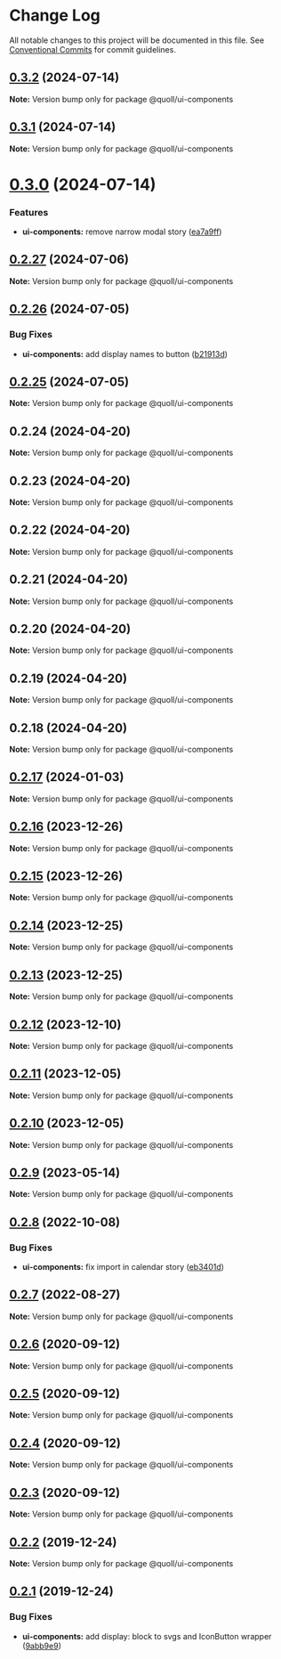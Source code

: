 # Change Log

All notable changes to this project will be documented in this file.
See [Conventional Commits](https://conventionalcommits.org) for commit guidelines.

## [0.3.2](https://github.com/mzogheib/quoll/compare/@quoll/ui-components@0.3.1...@quoll/ui-components@0.3.2) (2024-07-14)

**Note:** Version bump only for package @quoll/ui-components

## [0.3.1](https://github.com/mzogheib/quoll/compare/@quoll/ui-components@0.3.0...@quoll/ui-components@0.3.1) (2024-07-14)

**Note:** Version bump only for package @quoll/ui-components

# [0.3.0](https://github.com/mzogheib/quoll/compare/@quoll/ui-components@0.2.27...@quoll/ui-components@0.3.0) (2024-07-14)

### Features

- **ui-components:** remove narrow modal story ([ea7a9ff](https://github.com/mzogheib/quoll/commit/ea7a9ffa582c4853cf74c60e2884880c2ce8679b))

## [0.2.27](https://github.com/mzogheib/quoll/compare/@quoll/ui-components@0.2.26...@quoll/ui-components@0.2.27) (2024-07-06)

**Note:** Version bump only for package @quoll/ui-components

## [0.2.26](https://github.com/mzogheib/quoll/compare/@quoll/ui-components@0.2.25...@quoll/ui-components@0.2.26) (2024-07-05)

### Bug Fixes

- **ui-components:** add display names to button ([b21913d](https://github.com/mzogheib/quoll/commit/b21913d975e968d5e6c7fecef634b38cc205e339))

## [0.2.25](https://github.com/mzogheib/quoll/compare/@quoll/ui-components@0.2.24...@quoll/ui-components@0.2.25) (2024-07-05)

**Note:** Version bump only for package @quoll/ui-components

## 0.2.24 (2024-04-20)

**Note:** Version bump only for package @quoll/ui-components

## 0.2.23 (2024-04-20)

**Note:** Version bump only for package @quoll/ui-components

## 0.2.22 (2024-04-20)

**Note:** Version bump only for package @quoll/ui-components

## 0.2.21 (2024-04-20)

**Note:** Version bump only for package @quoll/ui-components

## 0.2.20 (2024-04-20)

**Note:** Version bump only for package @quoll/ui-components

## 0.2.19 (2024-04-20)

**Note:** Version bump only for package @quoll/ui-components

## 0.2.18 (2024-04-20)

**Note:** Version bump only for package @quoll/ui-components

## [0.2.17](https://github.com/mzogheib/quoll/compare/@quoll/ui-components@0.2.16...@quoll/ui-components@0.2.17) (2024-01-03)

**Note:** Version bump only for package @quoll/ui-components

## [0.2.16](https://github.com/mzogheib/quoll/compare/@quoll/ui-components@0.2.15...@quoll/ui-components@0.2.16) (2023-12-26)

**Note:** Version bump only for package @quoll/ui-components

## [0.2.15](https://github.com/mzogheib/quoll/compare/@quoll/ui-components@0.2.14...@quoll/ui-components@0.2.15) (2023-12-26)

**Note:** Version bump only for package @quoll/ui-components

## [0.2.14](https://github.com/mzogheib/quoll/compare/@quoll/ui-components@0.2.13...@quoll/ui-components@0.2.14) (2023-12-25)

**Note:** Version bump only for package @quoll/ui-components

## [0.2.13](https://github.com/mzogheib/quoll/compare/@quoll/ui-components@0.2.12...@quoll/ui-components@0.2.13) (2023-12-25)

**Note:** Version bump only for package @quoll/ui-components

## [0.2.12](https://github.com/mzogheib/quoll/compare/@quoll/ui-components@0.2.11...@quoll/ui-components@0.2.12) (2023-12-10)

**Note:** Version bump only for package @quoll/ui-components

## [0.2.11](https://github.com/mzogheib/quoll/compare/@quoll/ui-components@0.2.10...@quoll/ui-components@0.2.11) (2023-12-05)

**Note:** Version bump only for package @quoll/ui-components

## [0.2.10](https://github.com/mzogheib/quoll/compare/@quoll/ui-components@0.2.9...@quoll/ui-components@0.2.10) (2023-12-05)

**Note:** Version bump only for package @quoll/ui-components

## [0.2.9](https://github.com/mzogheib/quoll/compare/@quoll/ui-components@0.2.8...@quoll/ui-components@0.2.9) (2023-05-14)

**Note:** Version bump only for package @quoll/ui-components

## [0.2.8](https://github.com/mzogheib/quoll/compare/@quoll/ui-components@0.2.7...@quoll/ui-components@0.2.8) (2022-10-08)

### Bug Fixes

- **ui-components:** fix import in calendar story ([eb3401d](https://github.com/mzogheib/quoll/commit/eb3401d048ef3b30568517e3cb45cbf5c54a24b1))

## [0.2.7](https://github.com/mzogheib/quoll/compare/@quoll/ui-components@0.2.6...@quoll/ui-components@0.2.7) (2022-08-27)

**Note:** Version bump only for package @quoll/ui-components

## [0.2.6](https://github.com/mzogheib/quoll/compare/@quoll/ui-components@0.2.5...@quoll/ui-components@0.2.6) (2020-09-12)

**Note:** Version bump only for package @quoll/ui-components

## [0.2.5](https://github.com/mzogheib/quoll/compare/@quoll/ui-components@0.2.4...@quoll/ui-components@0.2.5) (2020-09-12)

**Note:** Version bump only for package @quoll/ui-components

## [0.2.4](https://github.com/mzogheib/quoll/compare/@quoll/ui-components@0.2.3...@quoll/ui-components@0.2.4) (2020-09-12)

**Note:** Version bump only for package @quoll/ui-components

## [0.2.3](https://github.com/mzogheib/quoll/compare/@quoll/ui-components@0.2.2...@quoll/ui-components@0.2.3) (2020-09-12)

**Note:** Version bump only for package @quoll/ui-components

## [0.2.2](https://github.com/mzogheib/quoll/compare/@quoll/ui-components@0.2.1...@quoll/ui-components@0.2.2) (2019-12-24)

**Note:** Version bump only for package @quoll/ui-components

## [0.2.1](https://github.com/mzogheib/quoll/compare/@quoll/ui-components@0.2.0...@quoll/ui-components@0.2.1) (2019-12-24)

### Bug Fixes

- **ui-components:** add display: block to svgs and IconButton wrapper ([9abb9e9](https://github.com/mzogheib/quoll/commit/9abb9e9))

